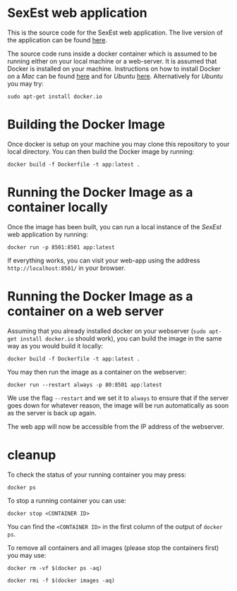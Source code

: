 # SexEst web application

This is the source code for the SexEst web application.
The live version of the application can be found [here](http://sexest.cyi.ac.cy/).

The source code runs inside a docker container which is assumed to 
be running either on your local machine or a web-server.
It is assumed that Docker is installed on your machine.
Instructions on how to install Docker on a *Mac* can be found 
[here](https://docs.docker.com/desktop/mac/install/) and for 
*Ubuntu* [here](https://docs.docker.com/engine/install/ubuntu/).
Alternatively for *Ubuntu* you may try:

`sudo apt-get install docker.io`



# Building the Docker Image

Once docker is setup on your machine you may clone this repository
to your local directory. You can then build the Docker image by running:

`docker build -f Dockerfile -t app:latest .`

# Running the Docker Image as a container locally

Once the image has been built, you can run a local instance of the *SexEst*
web application by running:

`docker run -p 8501:8501 app:latest`

If everything works, you can visit your web-app using the address
`http://localhost:8501/` in your browser.

# Running the Docker Image as a container on a web server

Assuming that you already installed docker on your webserver 
(`sudo apt-get install docker.io` should work), you can build the 
image in the same way as you would build it locally:

`docker build -f Dockerfile -t app:latest .`

You may then run the image as a container on the webserver:

`docker run --restart always -p 80:8501 app:latest`

We use the flag `--restart` and we set it to `always` to ensure that
if the server goes down for whatever reason, the image will be run
automatically as soon as the server is back up again. 

The web app will now be accessible from the IP address of the webserver.


# cleanup

To check the status of your running container you may press:

`docker ps`

To stop a running container you can use:

`docker stop <CONTAINER ID>`

You can find the `<CONTAINER ID>` in the first column of the output
of `docker ps`.

To remove all containers and all images (please stop the containers first)
you may use:

`docker rm -vf $(docker ps -aq)`

`docker rmi -f $(docker images -aq)`